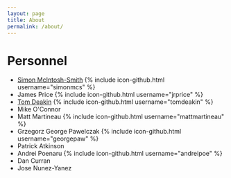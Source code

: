 ```yaml
---
layout: page
title: About
permalink: /about/
---
```



# Personnel

* [Simon McIntosh-Smith](http://www.cs.bris.ac.uk/~simonm/)
{% include icon-github.html username="simonmcs" %}
* James Price
{% include icon-github.html username="jrprice" %}
* [Tom Deakin](http://www.tomdeakin.com)
{% include icon-github.html username="tomdeakin" %}
* Mike O'Connor
* Matt Martineau
{% include icon-github.html username="mattmartineau" %}
* Grzegorz George Pawelczak
{% include icon-github.html username="georgepaw" %}
* Patrick Atkinson
* Andrei Poenaru
{% include icon-github.html username="andreipoe" %}
* Dan Curran
* Jose Nunez-Yanez

